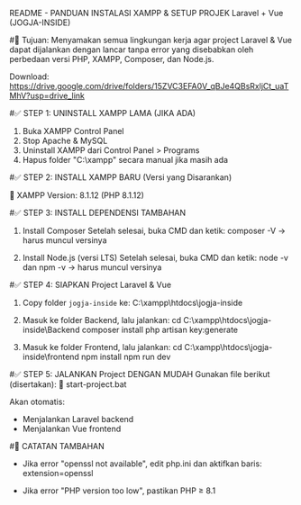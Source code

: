 
README - PANDUAN INSTALASI XAMPP & SETUP PROJEK Laravel + Vue (JOGJA-INSIDE)

#📝 Tujuan:
Menyamakan semua lingkungan kerja agar project Laravel & Vue dapat dijalankan 
dengan lancar tanpa error yang disebabkan oleh perbedaan versi PHP, XAMPP, 
Composer, dan Node.js.

Download: 
https://drive.google.com/drive/folders/15ZVC3EFA0V_qBJe4QBsRxljCt_uaTMhV?usp=drive_link

#✅ STEP 1: UNINSTALL XAMPP LAMA (JIKA ADA)
1. Buka XAMPP Control Panel
2. Stop Apache & MySQL
3. Uninstall XAMPP dari Control Panel > Programs
4. Hapus folder "C:\xampp" secara manual jika masih ada

#✅ STEP 2: INSTALL XAMPP BARU (Versi yang Disarankan)

🧩 XAMPP Version: 8.1.12 (PHP 8.1.12)

#✅ STEP 3: INSTALL DEPENDENSI TAMBAHAN
1. Install Composer
   Setelah selesai, buka CMD dan ketik:
   composer -V → harus muncul versinya

2. Install Node.js (versi LTS)
   Setelah selesai, buka CMD dan ketik:
   node -v dan npm -v → harus muncul versinya


#✅ STEP 4: SIAPKAN Project Laravel & Vue
1. Copy folder `jogja-inside` ke:
   C:\xampp\htdocs\jogja-inside

2. Masuk ke folder Backend, lalu jalankan:
   cd C:\xampp\htdocs\jogja-inside\Backend
   composer install
   php artisan key:generate

3. Masuk ke folder Frontend, lalu jalankan:
   cd C:\xampp\htdocs\jogja-inside\frontend
   npm install
   npm run dev

#✅ STEP 5: JALANKAN Project DENGAN MUDAH
Gunakan file berikut (disertakan):
📄 start-project.bat

Akan otomatis:
- Menjalankan Laravel backend
- Menjalankan Vue frontend


#📌 CATATAN TAMBAHAN
- Jika error "openssl not available", edit php.ini dan aktifkan baris:
  extension=openssl

- Jika error "PHP version too low", pastikan PHP ≥ 8.1

